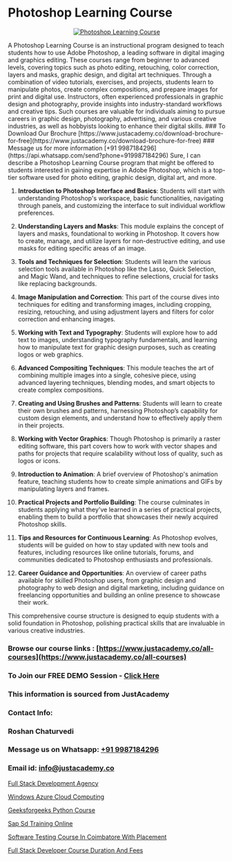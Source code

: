 # Photoshop Learning Course

<p align="center">
  <a href="https://justacademy.co/course-detail/photoshop-training">
    <img src="https://justacademy.co/storage2/course_image/1676637576_course_image.webp" alt="Photoshop Learning Course">
  </a>
</p>
A Photoshop Learning Course is an instructional program designed to teach students how to use Adobe Photoshop, a leading software in digital imaging and graphics editing. These courses range from beginner to advanced levels, covering topics such as photo editing, retouching, color correction, layers and masks, graphic design, and digital art techniques. Through a combination of video tutorials, exercises, and projects, students learn to manipulate photos, create complex compositions, and prepare images for print and digital use. Instructors, often experienced professionals in graphic design and photography, provide insights into industry-standard workflows and creative tips. Such courses are valuable for individuals aiming to pursue careers in graphic design, photography, advertising, and various creative industries, as well as hobbyists looking to enhance their digital skills.
### To Download Our Brochure [https://www.justacademy.co/download-brochure-for-free](https://www.justacademy.co/download-brochure-for-free)
### Message us for more information [+91 9987184296](https://api.whatsapp.com/send?phone=919987184296)
Sure, I can describe a Photoshop Learning Course program that might be offered to students interested in gaining expertise in Adobe Photoshop, which is a top-tier software used for photo editing, graphic design, digital art, and more.

1) **Introduction to Photoshop Interface and Basics**: Students will start with understanding Photoshop's workspace, basic functionalities, navigating through panels, and customizing the interface to suit individual workflow preferences.

2) **Understanding Layers and Masks**: This module explains the concept of layers and masks, foundational to working in Photoshop. It covers how to create, manage, and utilize layers for non-destructive editing, and use masks for editing specific areas of an image.

3) **Tools and Techniques for Selection**: Students will learn the various selection tools available in Photoshop like the Lasso, Quick Selection, and Magic Wand, and techniques to refine selections, crucial for tasks like replacing backgrounds.

4) **Image Manipulation and Correction**: This part of the course dives into techniques for editing and transforming images, including cropping, resizing, retouching, and using adjustment layers and filters for color correction and enhancing images.

5) **Working with Text and Typography**: Students will explore how to add text to images, understanding typography fundamentals, and learning how to manipulate text for graphic design purposes, such as creating logos or web graphics.

6) **Advanced Compositing Techniques**: This module teaches the art of combining multiple images into a single, cohesive piece, using advanced layering techniques, blending modes, and smart objects to create complex compositions.

7) **Creating and Using Brushes and Patterns**: Students will learn to create their own brushes and patterns, harnessing Photoshop’s capability for custom design elements, and understand how to effectively apply them in their projects.

8) **Working with Vector Graphics**: Though Photoshop is primarily a raster editing software, this part covers how to work with vector shapes and paths for projects that require scalability without loss of quality, such as logos or icons.

9) **Introduction to Animation**: A brief overview of Photoshop's animation feature, teaching students how to create simple animations and GIFs by manipulating layers and frames.

10) **Practical Projects and Portfolio Building**: The course culminates in students applying what they've learned in a series of practical projects, enabling them to build a portfolio that showcases their newly acquired Photoshop skills.

11) **Tips and Resources for Continuous Learning**: As Photoshop evolves, students will be guided on how to stay updated with new tools and features, including resources like online tutorials, forums, and communities dedicated to Photoshop enthusiasts and professionals.

12) **Career Guidance and Opportunities**: An overview of career paths available for skilled Photoshop users, from graphic design and photography to web design and digital marketing, including guidance on freelancing opportunities and building an online presence to showcase their work.

This comprehensive course structure is designed to equip students with a solid foundation in Photoshop, polishing practical skills that are invaluable in various creative industries.

### Browse our course links : [https://www.justacademy.co/all-courses](https://www.justacademy.co/all-courses) 
### To Join our FREE DEMO Session - [Click Here](https://www.justacademy.co/register-for-course-demo)


### This information is sourced from JustAcademy
### Contact Info:
### Roshan Chaturvedi
### Message us on Whatsapp: [+91 9987184296](https://api.whatsapp.com/send?phone=919987184296)
### Email id: [info@justacademy.co](mailto:info@justacademy.co)
                
[Full Stack Development Agency](https://www.linkedin.com/pulse/full-stack-development-agency-justacademy-cupertino-dy3zc/)

[Windows Azure Cloud Computing](https://www.linkedin.com/pulse/windows-azure-cloud-computing-justacademy-pune-o8rtc?trackingId=XBoUa56UjwBCMwsLAGVi9w%3D%3D&lipi=urn%3Ali%3Apage%3Ad_flagship3_company_admin%3BgZlONmXPQ3%2BLxo6frpA8RA%3D%3D)

[Geeksforgeeks Python Course](https://medium.com/@negishivu99/geeksforgeeks-python-course-908af4853b47)

[Sap Sd Training Online](https://medium.com/@abhidnya.1068/sap-sd-training-online-a5c6d2092d02)

[Software Testing Course In Coimbatore With Placement](https://justacademyin.github.io/justacademy/software-testing-course-in-coimbatore-with-placement)

[Full Stack Developer Course Duration And Fees](https://justacademyin.github.io/justacademy/full-stack-developer-course-duration-and-fees)

